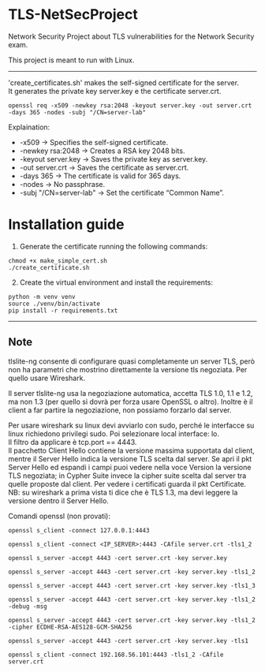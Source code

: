 # TLS-NetSecProject
Network Security Project about TLS vulnerabilities for the Network Security exam.


This project is meant to run with Linux.



---

'create_certificates.sh' makes the self-signed certificate for the server.  
It generates the private key server.key e the certificate server.crt.

```
openssl req -x509 -newkey rsa:2048 -keyout server.key -out server.crt -days 365 -nodes -subj "/CN=server-lab"
```

Explaination:
- -x509 → Specifies the self-signed certificate.  
- -newkey rsa:2048 → Creates a RSA key 2048 bits.  
- -keyout server.key → Saves the private key as server.key.  
- -out server.crt → Saves the certificate as server.crt.  
- -days 365 → The certificate is valid for 365 days.  
- -nodes → No passphrase.  
- -subj "/CN=server-lab" → Set the certificate “Common Name”.  


# Installation guide
1) Generate the certificate running the following commands:
```
chmod +x make_simple_cert.sh
./create_certificate.sh
```


2) Create the virtual environment and install the requirements:
```
python -m venv venv
source ./venv/bin/activate
pip install -r requirements.txt
```

---

## Note
tlslite-ng consente di configurare quasi completamente un server TLS, però non ha parametri che mostrino direttamente la versione tls negoziata. Per quello usare Wireshark.  

Il server tlslite-ng usa la negoziazione automatica, accetta TLS 1.0, 1.1 e 1.2, ma non 1.3 (per quello si dovrà per forza usare OpenSSL o altro). Inoltre è il client a far partire la negoziazione, non possiamo forzarlo dal server.

Per usare wireshark su linux devi avviarlo con sudo, perché le interfacce su linux richiedono privilegi sudo. Poi selezionare local interface: lo.  
Il filtro da applicare è tcp.port == 4443.  
Il pacchetto Client Hello contiene la versione massima supportata dal client, mentre il Server Hello indica la versione TLS scelta dal server.
Se apri il pkt Server Hello ed espandi i campi puoi vedere nella voce Version la versione TLS negoziata; in Cypher Suite invece la cipher suite scelta dal server tra quelle proposte dal client.
Per vedere i certificati guarda il pkt Certificate.
NB: su wireshark a prima vista ti dice che è TLS 1.3, ma devi leggere la versione dentro il Server Hello.

Comandi openssl (non provati): 
```
openssl s_client -connect 127.0.0.1:4443

openssl s_client -connect <IP_SERVER>:4443 -CAfile server.crt -tls1_2

openssl s_server -accept 4443 -cert server.crt -key server.key

openssl s_server -accept 4443 -cert server.crt -key server.key -tls1_2

openssl s_server -accept 4443 -cert server.crt -key server.key -tls1_3

openssl s_server -accept 4443 -cert server.crt -key server.key -tls1_2 -debug -msg

openssl s_server -accept 4443 -cert server.crt -key server.key -tls1_2 -cipher ECDHE-RSA-AES128-GCM-SHA256

openssl s_server -accept 4443 -cert server.crt -key server.key -tls1

openssl s_client -connect 192.168.56.101:4443 -tls1_2 -CAfile server.crt
```

